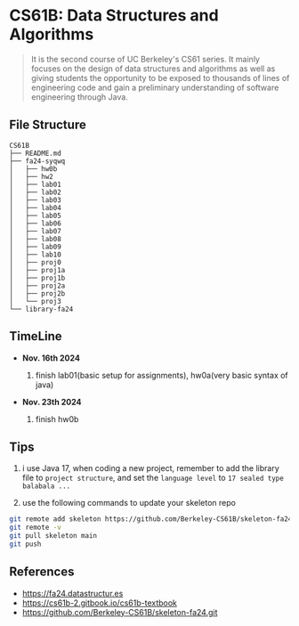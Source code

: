 # CS61B: Data Structures and Algorithms
> It is the second course of UC Berkeley's CS61 series. It mainly focuses on the design of data structures and algorithms as well as giving students the opportunity to be exposed to thousands of lines of engineering code and gain a preliminary understanding of software engineering through Java.

## File Structure
```
CS61B
├── README.md
├── fa24-syqwq
│   ├── hw0b
│   ├── hw2
│   ├── lab01
│   ├── lab02
│   ├── lab03
│   ├── lab04
│   ├── lab05
│   ├── lab06
│   ├── lab07
│   ├── lab08
│   ├── lab09
│   ├── lab10
│   ├── proj0
│   ├── proj1a
│   ├── proj1b
│   ├── proj2a
│   ├── proj2b
│   └── proj3
└── library-fa24
```

## TimeLine
- **Nov. 16th 2024**
  1. finish lab01(basic setup for assignments), hw0a(very basic syntax of java) 

- **Nov. 23th 2024**
  1. finish hw0b

## Tips
1. i use Java 17, when coding a new project, remember to add the library file to `project structure`, and set the `language level` to `17 sealed type balabala ...`

2. use the following commands to update your skeleton repo
``` bash
git remote add skeleton https://github.com/Berkeley-CS61B/skeleton-fa24.git
git remote -v
git pull skeleton main
git push
```

## References
- https://fa24.datastructur.es
- https://cs61b-2.gitbook.io/cs61b-textbook
- https://github.com/Berkeley-CS61B/skeleton-fa24.git